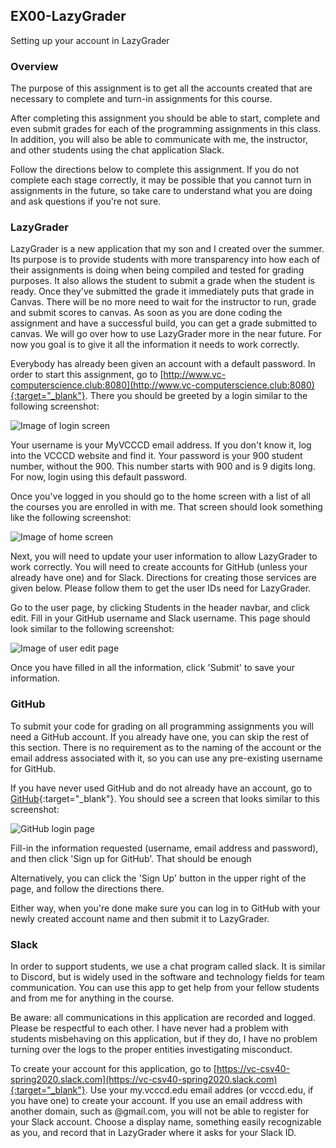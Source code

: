 ## EX00-LazyGrader
Setting up your account in LazyGrader

### Overview

The purpose of this assignment is to get all the accounts created that
are necessary to complete and turn-in assignments for this course. 

After completing this assignment you should be able to start, complete
and even submit grades for each of the programming assignments in this
class. In addition, you will also be able to communicate with me, the
instructor, and other students using the chat application Slack.

Follow the directions below to complete this assignment. If you do
not complete each stage correctly, it may be possible that you cannot
turn in assignments in the future, so take care to understand what
you are doing and ask questions if you're not sure.

### LazyGrader

LazyGrader is a new application that my son and I created over the 
summer. Its purpose is to provide students with more transparency into
how each of their assignments is doing when being compiled and tested
for grading purposes. It also allows the student to submit a grade when
the student is ready. Once they've submitted the grade it immediately
puts that grade in Canvas. There will be no more need to wait for the
instructor to run, grade and submit scores to canvas. As soon as you 
are done coding the assignment and have a successful build, you can
get a grade submitted to canvas. We will go over how to use LazyGrader
more in the near future. For now you goal is to give it all the 
information it needs to work correctly.

Everybody has already been given an account with a default password.
In order to start this assignment, go to 
[http://www.vc-computerscience.club:8080](http://www.vc-computerscience.club:8080){:target="_blank"}. There you should be greeted
by a login similar to the following screenshot:

![Image of login screen](login.png)

Your username is your MyVCCCD email address. If you don't know it, log into the VCCCD website and
find it. Your password is your 900 student number, without the 900. This number starts with 900 and is 9 digits long.
For now, login using this default password.

Once you've logged in you should go to the home screen with a list of all the courses you are 
enrolled in with me. That screen should look something like the following screenshot:

![Image of home screen](home-screen.png)

Next, you will need to update your user information to allow LazyGrader to work correctly. You will need to create accounts for GitHub (unless your
already have one) and for Slack. Directions for creating those services are given below. Please 
follow them to get the user IDs need for LazyGrader.

Go to the user page, by clicking Students in the header navbar, and click edit. Fill in your GitHub username and Slack username. This page
should look similar to the following screenshot:

![Image of user edit page](edit-student.png)

Once you have filled in all the information, click 'Submit' to save your information. 

### GitHub

To submit your code for grading on all programming assignments you will need a GitHub account. If
you already have one, you can skip the rest of this section. There is no requirement as to the
naming of the account or the email address associated with it, so you can use any pre-existing
username for GitHub.

If you have never used GitHub and do not already have an account, go to 
[GitHub](https://www.github.com){:target="_blank"}. You should see a screen that looks similar to this screenshot:
 
![GitHub login page](github.png)

Fill-in the information requested (username, email address and password), and then click 
'Sign up for GitHub'. That should be enough
 
Alternatively, you can click the 'Sign Up' button in the upper right of the page, and follow the
directions there. 

Either way, when you're done make sure you can log in to GitHub with your newly created account
name and then submit it to LazyGrader.

### Slack

In order to support students, we use a chat program called slack. It is similar to Discord, but 
is widely used in the software and technology fields for team communication. You can use this app
to get help from your fellow students and from me for anything in the course. 

Be aware: all communications in this application are recorded and logged. Please be respectful to
each other. I have never had a problem with students misbehaving on this application, but if they
do, I have no problem turning over the logs to the proper entities investigating misconduct.

To create your account for this application, go to [https://vc-csv40-spring2020.slack.com](https://vc-csv40-spring2020.slack.com){:target="_blank"}. Use your my.vcccd.edu email addres (or vcccd.edu, if you have one) to create your account.
If you use an email address with another domain, such as @gmail.com, you will not be able to register for your
Slack account. Choose a display name, something easily recognizable as you, and record that in LazyGrader where
it asks for your Slack ID.
 
